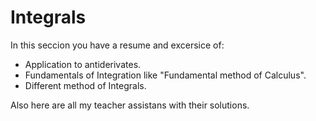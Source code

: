 # Integrals

In this seccion you have a resume and excersice of:
- Application to antiderivates.
- Fundamentals of Integration like "Fundamental method of Calculus".
- Different method of Integrals.

Also here are all my teacher assistans with their solutions.